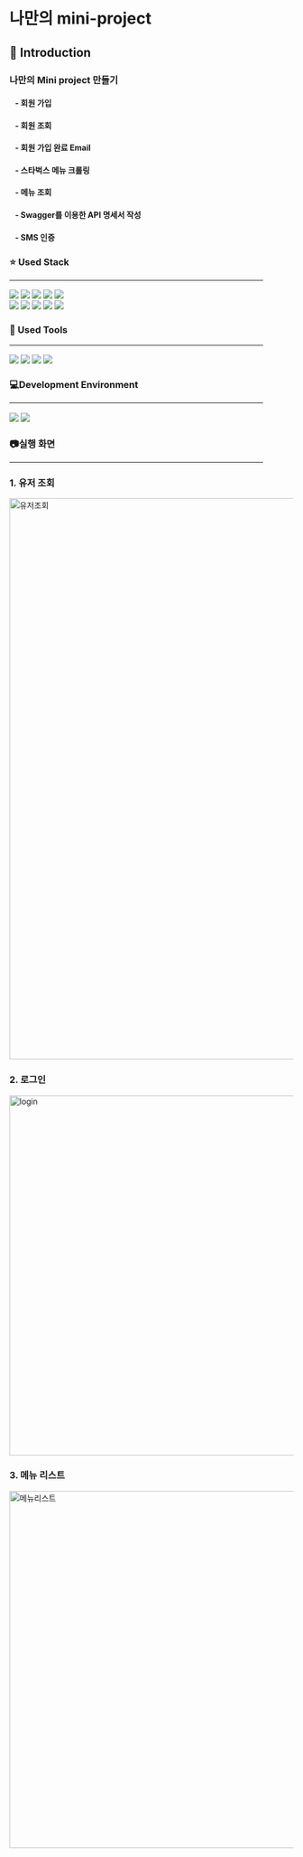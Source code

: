 <h1> 나만의 mini-project</h1>
<h2> 📢 Introduction</h2>
<h3>나만의 Mini project 만들기<br></h3>
  <h4>&nbsp;&nbsp;&nbsp;- 회원 가입<br></h4>
  <h4>&nbsp;&nbsp;&nbsp;- 회원 조회<br></h4>
  <h4>&nbsp;&nbsp;&nbsp;- 회원 가입 완료 Email<br></h4>
  <h4>&nbsp;&nbsp;&nbsp;- 스타벅스 메뉴 크롤링<br></h4>
  <h4>&nbsp;&nbsp;&nbsp;- 메뉴 조회<br></h4>
  <h4>&nbsp;&nbsp;&nbsp;- Swagger를 이용한 API 명세서 작성<br></h4>
  <h4>&nbsp;&nbsp;&nbsp;- SMS 인증<br></h4>
<h3> ⭐ Used Stack <hr width=450/> </h3>
  <div>
    <img src="https://img.shields.io/badge/Javascript-F7DF1E?style=flat&logo=javascript&logoColor=black">
    <img src="https://img.shields.io/badge/Node.js-339933?style=flat&logo=nodedotjs&logoColor=white">
    <img src="https://img.shields.io/badge/Nodemon-76D04B?style=flat&logo=nodemon&logoColor=black">
    <img src="https://img.shields.io/badge/Express-000000?style=flat&logo=express&logoColor=white">
    <img src="https://img.shields.io/badge/Swagger-85EA2D?style=flat&logo=swagger&logoColor=black">
    <br>
    <img src="https://img.shields.io/badge/MongoDB-47A248?style=flat&logo=mongodb&logoColor=white">
    <img src="https://img.shields.io/badge/Mongoose-880000?style=flat&logo=mongoose&logoColor=white">
    <img src="https://img.shields.io/badge/HTML-E34F26?style=flat&logo=html5&logoColor=white">
    <img src="https://img.shields.io/badge/CSS-1572B6?style=flat&logo=css3&logoColor=white">
    <img src="https://img.shields.io/badge/.ENV-ECD53F?style=flat&logo=dotenv&logoColor=black">  
  </div>
<h3> 📘 Used Tools <hr width=450/> </h3>
  <div>
    <img src="https://img.shields.io/badge/Visual Studio Code-007ACC?style=flat&logo=visualstudiocode&logoColor=white">
    <img src="https://img.shields.io/badge/Postman-FF6C37?style=flat&logo=postman&logoColor=white">
    <img src="https://img.shields.io/badge/Github-181717?style=flat&logo=github&logoColor=white">
    <img src="https://img.shields.io/badge/MongoDB Comapss-47A248?style=flat&logo=mongodbcomapss&logoColor=white">
  </div>
<h3> 💻Development Environment <hr width=450/> </h3>
  <div>
    <img src="https://img.shields.io/badge/MacOS-000000?style=flat&logo=macos&logoColor=white">
    <img src="https://img.shields.io/badge/Apple-000000?style=flat&logo=apple&logoColor=white">
  </div>
<h3> 📷실행 화면 <hr width=450/></h3>
<h3> 1. 유저 조회 </h3>
<img width="993" alt="유저조회" src="https://github.com/hs06146/mini-project/assets/23402775/d2441ca5-fdf3-488e-ba6f-3a5a7b050e4d">
<h3> 2. 로그인 </h3>
<img width="637" alt="login" src="https://github.com/hs06146/mini-project/assets/23402775/a660c683-0624-4005-b625-b5db11fbc346">
<h3> 3. 메뉴 리스트</h3>
<img width="632" alt="메뉴리스트" src="https://github.com/hs06146/mini-project/assets/23402775/8523e231-c450-4332-8be8-53955272e9d6">

